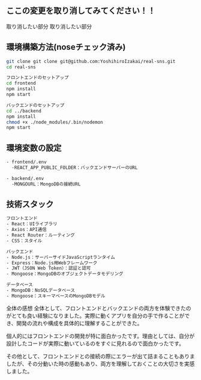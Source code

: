 ## ここの変更を取り消してみてください！！
取り消したい部分
取り消したい部分



## 環境構築方法(noseチェック済み)

```bash
git clone git clone git@github.com:YoshihiroIzakai/real-sns.git
cd real-sns

フロントエンドのセットアップ
cd frontend
npm install
npm start

バックエンドのセットアップ
cd ../backend
npm install
chmod +x ./node_modules/.bin/nodemon
npm start
```

## 環境変数の設定
```bash
- frontend/.env  
  -REACT_APP_PUBLIC_FOLDER：バックエンドサーバーのURL

- backend/.env
  -MONGOURL：MongoDBの接続URL
```

## 技術スタック
```bash
フロントエンド
- React：UIライブラリ
- Axios：API通信
- React Router：ルーティング
- CSS：スタイル

バックエンド
- Node.js：サーバーサイドJavaScriptランタイム
- Express：Node.js用Webフレームワーク
- JWT（JSON Web Token）：認証と認可
- Mongoose：MongoDBのオブジェクトデータモデリング

データベース
- MongoDB：NoSQLデータベース
- Mongoose：スキーマベースのMongoDBモデル
```

全体の感想
全体として、フロントエンドとバックエンドの両方を体験できたのがとても良い経験になりました。実際に動くアプリを自分の手で作ることができ、開発の流れや構成を具体的に理解することができた。

個人的にはフロントエンドの開発が特に面白かったです。理由としては、自分が設計したコードが実際に動いているのをすぐに見れるので面白かったです。

その他として、フロントエンドとの接続の際にエラーが出て詰まることもありましたが、その分動いた時の感動もあり、両方を理解しておくことの大切さを実感しました。


